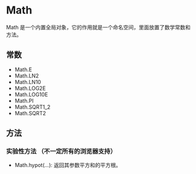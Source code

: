 # Math
Math 是一个内置全局对象，它的作用就是一个命名空间，里面放置了数学常数和方法。


## 常数

* Math.E
* Math.LN2
* Math.LN10
* Math.LOG2E
* Math.LOG10E
* Math.PI
* Math.SQRT1_2
* Math.SQRT2



## 方法


### 实验性方法 （不一定所有的浏览器支持）
* Math.hypot(...): 返回其参数平方和的平方根。